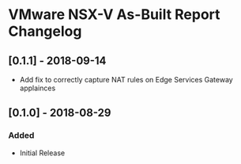 # VMware NSX-V As-Built Report Changelog

## [0.1.1] - 2018-09-14
- Add fix to correctly capture NAT rules on Edge Services Gateway applainces

## [0.1.0] - 2018-08-29
### Added
- Initial Release